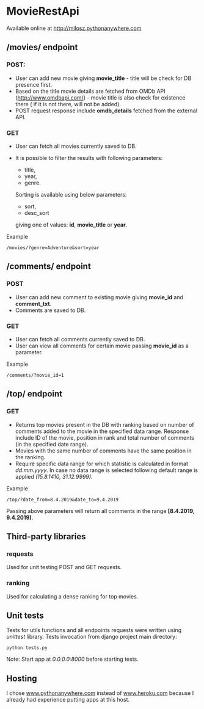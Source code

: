 # MovieRestApi

Available online at http://milosz.pythonanywhere.com

## /movies/ endpoint

### POST:

* User can add new movie giving __movie_title__ - title will be check for DB 
presence first.
* Based on the title movie details are fetched from OMDb API 
(http://www.omdbapi.com/) - movie title is also check for existence there (
if it is not there, will not be added).
* POST request response include __omdb_details__ fetched from the external API. 

### GET

* User can fetch all movies currently saved to DB.
* It is possible to filter the results with following parameters:
    * title,
    * year,
    * genre.
    
  Sorting is available using below parameters:
    * sort,
    * desc_sort 
    
  giving one of values: __id__, __movie_title__ or __year__.

Example
```buildoutcfg
/movies/?genre=Adventure&sort=year
```

## /comments/ endpoint

### POST 

* User can add new comment to existing movie giving __movie_id__ and 
__comment_txt__.
* Comments are saved to DB.

### GET

* User can fetch all comments currently saved to DB.
* User can view all comments for certain movie passing __movie_id__ as a 
parameter.

Example
```buildoutcfg
/comments/?movie_id=1
```

## /top/ endpoint

### GET

* Returns top movies present in the DB with ranking based on number of 
comments added to the movie in the specified data range. Response include
ID of the movie, position in rank and total number of comments 
(in the specified date range). 
* Movies with the same number of comments have the same position in the ranking.
* Require specific data range for which statistic is calculated in format 
_dd.mm.yyyy_. In case no data range is selected following default range is
applied _(15.8.1410, 31.12.9999)_.

Example
```buildoutcfg
/top/?date_from=8.4.2019&date_to=9.4.2019
```
Passing above parameters will return all comments in the range 
__[8.4.2019, 9.4.2019)__.

## Third-party libraries

### requests

Used for unit testing POST and GET requests.

### ranking

Used for calculating a dense ranking for top movies.

## Unit tests

Tests for utils functions and all endpoints requests were written using 
_unittest_ library. Tests invocation from django project main directory:

```buildoutcfg
python tests.py
```
Note: Start app at _0.0.0.0:8000_ before starting tests.

## Hosting

I chose www.pythonanywhere.com instead of www.heroku.com because I already
had experience putting apps at this host. 

